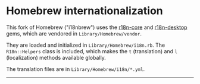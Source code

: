 Homebrew internationalization
=============================

This fork of Homebrew ("i18nbrew") uses the [r18n-core][] and [r18n-desktop][]
gems, which are vendored in `Library/Homebrew/vendor`.

They are loaded and initialized in `Library/Homebrew/i18n.rb`.  The
`R18n::Helpers` class is included, which makes the `t` (translation) and `l`
(localization) methods available globally.

The translation files are in `Library/Homebrew/i18n/*.yml`.

----
[r18n-core]:     https://rubygems.org/gems/r18n-core
[r18n-desktop]:  https://rubygems.org/gems/r18n-desktop
